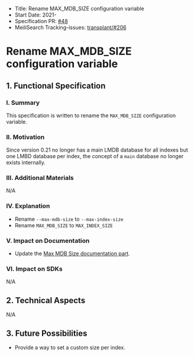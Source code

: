 - Title: Rename MAX_MDB_SIZE  configuration variable
- Start Date: 2021-
- Specification PR: [#48](https://github.com/meilisearch/specifications/pull/48)
- MeiliSearch Tracking-issues: [transplant/#206](https://github.com/meilisearch/transplant/issues/206)


# Rename MAX_MDB_SIZE configuration variable

## 1. Functional Specification

### I. Summary

This specification is written to rename the `MAX_MDB_SIZE` configuration variable.

### II. Motivation

Since version 0.21 no longer has a main LMDB database for all indexes but one LMBD database per index, the concept of a `main` database no longer exists internally.


### III. Additional Materials
N/A

### IV. Explanation

 - Rename `--max-mdb-size` to `--max-index-size`
 - Rename `MAX_MDB_SIZE` to `MAX_INDEX_SIZE`


### V. Impact on Documentation

- Update the [Max MDB Size documentation part](https://docs.meilisearch.com/reference/features/configuration.html#max-mdb-size).

### VI. Impact on SDKs
N/A

## 2. Technical Aspects
N/A

## 3. Future Possibilities
- Provide a way to set a custom size per index.
